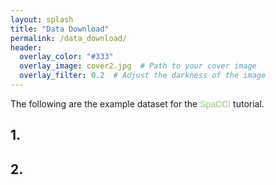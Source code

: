 ```yaml
---
layout: splash
title: "Data Download"
permalink: /data_download/
header:
  overlay_color: "#333"
  overlay_image: cover2.jpg  # Path to your cover image
  overlay_filter: 0.2  # Adjust the darkness of the image
---
```



The following are the example dataset for the <span style="font-family: 'ABeeZee', sans-serif; color: #94C47D;">SpaCCI</span> tutorial.

## 1. 

## 2.
